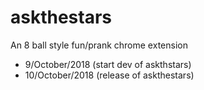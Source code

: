 # askthestars
An 8 ball style fun/prank chrome extension
* 9/October/2018 (start dev of askthstars)
* 10/October/2018 (release of askthestars)
